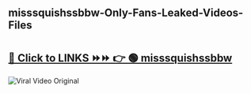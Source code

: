 
 ## misssquishssbbw-Only-Fans-Leaked-Videos-Files

# <h2><a href="https://mediaupload.pro?misssquishssbbw">🔗 Click to LINKS ⏩⏩ 👉 🟢 misssquishssbbw </a></h2>

<a href="https://mediaupload.pro?misssquishssbbw" rel="nofollow" data-target="animated-image.originalLink"><img src="https://i.ibb.co.com/xMMVF88/686577567.gif" alt="Viral Video Original" style="max-width: 100%; display: inline-block;" data-target="animated-image.originalImage"></a>